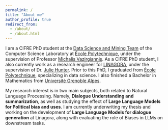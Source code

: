 ```yaml
---
permalink: /
title: "About me"
author_profile: true
redirect_from: 
  - /about/
  - /about.html
---
```


I am a CIFRE PhD student at the [Data Science and Mining Team](https://www.lix.polytechnique.fr/dascim/) of the Computer Science Laboratory at [École Polytechnique](https://www.polytechnique.edu/), under the supervision of Professor [Michalis Vazirgiannis](https://www.lix.polytechnique.fr/~mvazirg/). As a CIFRE PhD student, I also currently work as a research engineer for [LINAGORA](https://linagora.com/), under the supervision of Dr. [Julie Hunter](https://www.juliejhunter.com/). Prior to this PhD, I graduated from [École Polytechnique](https://www.polytechnique.edu/), specializing in data science. I also finished a Bachelor in Mathematics from [Université Grenoble Alpes](https://www.univ-grenoble-alpes.fr/).

My research interest is in two main subjects, both related to Natural Language Processing. Namely, **Dialogue Understanding and summarization**, as well as studying the effect of **Large Language Models for Political bias and uses**. I am currently underwriting my thesis and working on the development of **Large Language Models for dialogue generation** at Linagora, along with evaluating the role of Biases in LLMs on downstream tasks.
